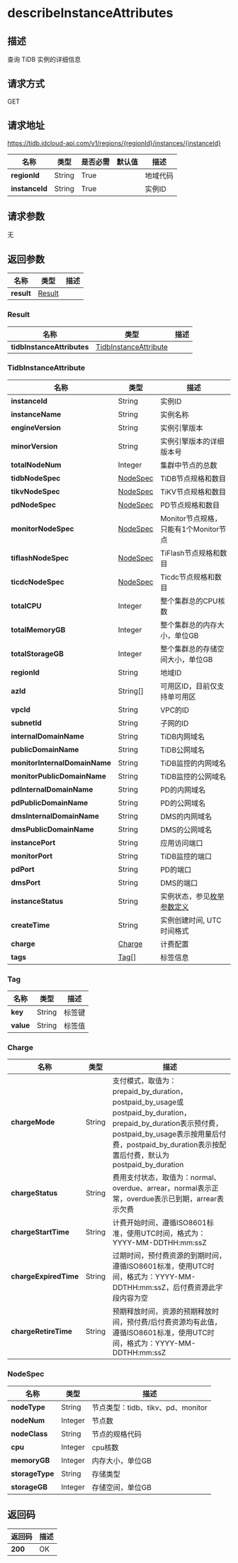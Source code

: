 # describeInstanceAttributes


## 描述
查询 TiDB 实例的详细信息

## 请求方式
GET

## 请求地址
https://tidb.jdcloud-api.com/v1/regions/{regionId}/instances/{instanceId}

|名称|类型|是否必需|默认值|描述|
|---|---|---|---|---|
|**regionId**|String|True| |地域代码|
|**instanceId**|String|True| |实例ID|

## 请求参数
无


## 返回参数
|名称|类型|描述|
|---|---|---|
|**result**|[Result](describeinstanceattributes#result)| |

### <div id="result">Result</div>
|名称|类型|描述|
|---|---|---|
|**tidbInstanceAttributes**|[TidbInstanceAttribute](describeinstanceattributes#tidbinstanceattribute)| |
### <div id="tidbinstanceattribute">TidbInstanceAttribute</div>
|名称|类型|描述|
|---|---|---|
|**instanceId**|String|实例ID|
|**instanceName**|String|实例名称|
|**engineVersion**|String|实例引擎版本|
|**minorVersion**|String|实例引擎版本的详细版本号|
|**totalNodeNum**|Integer|集群中节点的总数|
|**tidbNodeSpec**|[NodeSpec](describeinstanceattributes#nodespec)|TiDB节点规格和数目|
|**tikvNodeSpec**|[NodeSpec](describeinstanceattributes#nodespec)|TiKV节点规格和数目|
|**pdNodeSpec**|[NodeSpec](describeinstanceattributes#nodespec)|PD节点规格和数目|
|**monitorNodeSpec**|[NodeSpec](describeinstanceattributes#nodespec)|Monitor节点规格，只能有1个Monitor节点|
|**tiflashNodeSpec**|[NodeSpec](describeinstanceattributes#nodespec)|TiFlash节点规格和数目|
|**ticdcNodeSpec**|[NodeSpec](describeinstanceattributes#nodespec)|Ticdc节点规格和数目|
|**totalCPU**|Integer|整个集群总的CPU核数|
|**totalMemoryGB**|Integer|整个集群总的内存大小，单位GB|
|**totalStorageGB**|Integer|整个集群总的存储空间大小，单位GB|
|**regionId**|String|地域ID|
|**azId**|String[]|可用区ID，目前仅支持单可用区|
|**vpcId**|String|VPC的ID|
|**subnetId**|String|子网的ID|
|**internalDomainName**|String|TiDB内网域名|
|**publicDomainName**|String|TiDB公网域名|
|**monitorInternalDomainName**|String|TiDB监控的内网域名|
|**monitorPublicDomainName**|String|TiDB监控的公网域名|
|**pdInternalDomainName**|String|PD的内网域名|
|**pdPublicDomainName**|String|PD的公网域名|
|**dmsInternalDomainName**|String|DMS的内网域名|
|**dmsPublicDomainName**|String|DMS的公网域名|
|**instancePort**|String|应用访问端口|
|**monitorPort**|String|TiDB监控的端口|
|**pdPort**|String|PD的端口|
|**dmsPort**|String|DMS的端口|
|**instanceStatus**|String|实例状态，参见[枚举参数定义](../Enum-Definitions/Enum-Definitions.md)|
|**createTime**|String|实例创建时间, UTC 时间格式|
|**charge**|[Charge](describeinstanceattributes#charge)|计费配置|
|**tags**|[Tag[]](describeinstanceattributes#tag)|标签信息|
### <div id="tag">Tag</div>
|名称|类型|描述|
|---|---|---|
|**key**|String|标签键|
|**value**|String|标签值|
### <div id="charge">Charge</div>
|名称|类型|描述|
|---|---|---|
|**chargeMode**|String|支付模式，取值为：prepaid_by_duration，postpaid_by_usage或postpaid_by_duration，prepaid_by_duration表示预付费，postpaid_by_usage表示按用量后付费，postpaid_by_duration表示按配置后付费，默认为postpaid_by_duration|
|**chargeStatus**|String|费用支付状态，取值为：normal、overdue、arrear，normal表示正常，overdue表示已到期，arrear表示欠费|
|**chargeStartTime**|String|计费开始时间，遵循ISO8601标准，使用UTC时间，格式为：YYYY-MM-DDTHH:mm:ssZ|
|**chargeExpiredTime**|String|过期时间，预付费资源的到期时间，遵循ISO8601标准，使用UTC时间，格式为：YYYY-MM-DDTHH:mm:ssZ，后付费资源此字段内容为空|
|**chargeRetireTime**|String|预期释放时间，资源的预期释放时间，预付费/后付费资源均有此值，遵循ISO8601标准，使用UTC时间，格式为：YYYY-MM-DDTHH:mm:ssZ|
### <div id="nodespec">NodeSpec</div>
|名称|类型|描述|
|---|---|---|
|**nodeType**|String|节点类型：tidb、tikv、pd、monitor|
|**nodeNum**|Integer|节点数|
|**nodeClass**|String|节点的规格代码|
|**cpu**|Integer|cpu核数|
|**memoryGB**|Integer|内存大小，单位GB|
|**storageType**|String|存储类型|
|**storageGB**|Integer|存储空间，单位GB|

## 返回码
|返回码|描述|
|---|---|
|**200**|OK|
